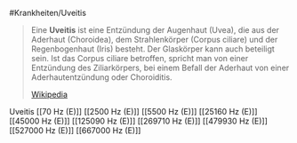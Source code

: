 #Krankheiten/Uveitis

> Eine **Uveitis** ist eine Entzündung der  Augenhaut (Uvea), die aus der Aderhaut (Choroidea), dem Strahlenkörper (Corpus ciliare) und der Regenbogenhaut (Iris) besteht. Der Glaskörper kann auch beteiligt sein. Ist das Corpus ciliare betroffen, spricht man von einer Entzündung des Ziliarkörpers, bei einem Befall der Aderhaut von einer Aderhautentzündung oder Choroiditis.
>
> [Wikipedia](https://de.wikipedia.org/wiki/Uveitis)

Uveitis
[[70 Hz (E)]]
[[2500 Hz (E)]]
[[5500 Hz (E)]]
[[25160 Hz (E)]]
[[45000 Hz (E)]]
[[125090 Hz (E)]]
[[269710 Hz (E)]]
[[479930 Hz (E)]]
[[527000 Hz (E)]]
[[667000 Hz (E)]]